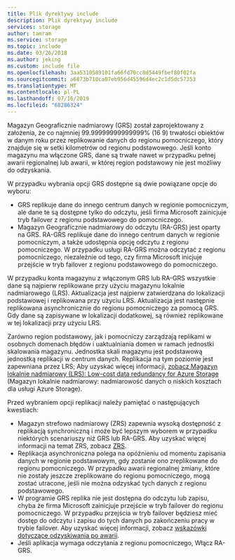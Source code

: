 ```yaml
---
title: Plik dyrektywy include
description: Plik dyrektywy include
services: storage
author: tamram
ms.service: storage
ms.topic: include
ms.date: 03/26/2018
ms.author: jeking
ms.custom: include file
ms.openlocfilehash: 3aa5310589101fa66fd70cc8d5449fbef80f02fa
ms.sourcegitcommit: a6873b710ca07eb956d45596d4ec2c1d5dc57353
ms.translationtype: MT
ms.contentlocale: pl-PL
ms.lasthandoff: 07/16/2019
ms.locfileid: "68286324"
---
```

Magazyn Geograficznie nadmiarowy (GRS) został zaprojektowany z założenia, że co najmniej 99.99999999999999% (16 9) trwałości obiektów w danym roku przez replikowanie danych do regionu pomocniczego, który znajduje się w setki kilometrów od regionu podstawowego. Jeśli konto magazynu ma włączone GRS, dane są trwałe nawet w przypadku pełnej awarii regionalnej lub awarii, w której region podstawowy nie jest możliwy do odzyskania.

W przypadku wybrania opcji GRS dostępne są dwie powiązane opcje do wyboru:

* GRS replikuje dane do innego centrum danych w regionie pomocniczym, ale dane te są dostępne tylko do odczytu, jeśli firma Microsoft zainicjuje tryb failover z regionu podstawowego do pomocniczego. 
* Magazyn Geograficznie nadmiarowy do odczytu (RA-GRS) jest oparty na GRS. RA-GRS replikuje dane do innego centrum danych w regionie pomocniczym, a także udostępnia opcję odczytu z regionu pomocniczego. W przypadku usługi RA-GRS można odczytać z regionu pomocniczego, niezależnie od tego, czy firma Microsoft inicjuje przejście w tryb failover z regionu podstawowego do pomocniczego. 

W przypadku konta magazynu z włączonym GRS lub RA-GRS wszystkie dane są najpierw replikowane przy użyciu magazynu lokalnie nadmiarowego (LRS). Aktualizacja jest najpierw zatwierdzana do lokalizacji podstawowej i replikowana przy użyciu LRS. Aktualizacja jest następnie replikowana asynchronicznie do regionu pomocniczego za pomocą GRS. Gdy dane są zapisywane w lokalizacji dodatkowej, są również replikowane w tej lokalizacji przy użyciu LRS. 

Zarówno region podstawowy, jak i pomocniczy zarządzają replikami w osobnych domenach błędów i uaktualniania domen w ramach jednostki skalowania magazynu. Jednostka skali magazynu jest podstawową jednostką replikacji w centrum danych. Replikacja na tym poziomie jest zapewniana przez LRS; Aby uzyskać więcej informacji, [zobacz Magazyn lokalnie nadmiarowy (LRS): Low-cost data redundancy for Azure Storage](../articles/storage/common/storage-redundancy-lrs.md) (Magazyn lokalnie nadmiarowy: nadmiarowość danych o niskich kosztach dla usługi Azure Storage).

Przed wybraniem opcji replikacji należy pamiętać o następujących kwestiach:

* Magazyn strefowo nadmiarowy (ZRS) zapewnia wysoką dostępność z replikacją synchroniczną i może być lepszym wyborem w przypadku niektórych scenariuszy niż GRS lub RA-GRS. Aby uzyskać więcej informacji na temat ZRS, zobacz [ZRS](../articles/storage/common/storage-redundancy-zrs.md).
* Replikacja asynchroniczna polega na opóźnieniu od momentu zapisania danych w regionie podstawowym, gdy zostanie ono zreplikowane do regionu pomocniczego. W przypadku awarii regionalnej zmiany, które nie zostały jeszcze zreplikowane do regionu pomocniczego, mogą zostać utracone, jeśli nie można odzyskać tych danych z regionu podstawowego.
* W programie GRS replika nie jest dostępna do odczytu lub zapisu, chyba że firma Microsoft zainicjuje przejście w tryb failover do regionu pomocniczego. W przypadku przejścia w tryb failover będziesz mieć dostęp do odczytu i zapisu do tych danych po zakończeniu pracy w trybie failover. Aby uzyskać więcej informacji, zobacz [wskazówki dotyczące odzyskiwania po awarii](../articles/storage/common/storage-disaster-recovery-guidance.md).
* Jeśli aplikacja wymaga odczytania z regionu pomocniczego, Włącz RA-GRS.

